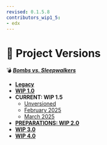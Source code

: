 ```yaml
---
revised: 0.1.5.8
contributors_wip1_5:
- edx
---
```


# 📁 Project Versions

💣 ***[Bombs vs. Sleepwalkers](/README.md)***

- [**Legacy**](/project_versions/legacy.md)
- [**WIP 1.0**](/project_versions/wip1_0.md)
- **CURRENT: WIP 1.5**
  - [Unversioned](/project_versions/wip1_5_unversioned.md)
  - [February 2025](/project_versions/wip1_5_2025_02.md)
  - [March 2025](/project_versions/wip1_5_2025_03.md)
- [**PREPARATIONS: WIP 2.0**](/project_versions/wip2_0.md)
- [**WIP 3.0**](/project_versions/wip3_0.md)
- [**WIP 4.0**](/project_versions/wip4_0.md)
